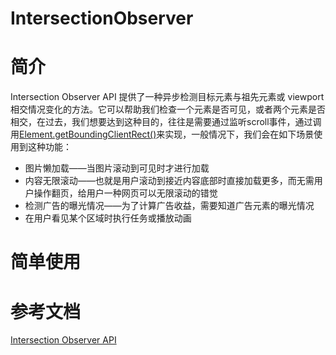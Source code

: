 # IntersectionObserver

# 简介

Intersection Observer API 提供了一种异步检测目标元素与祖先元素或 viewport 相交情况变化的方法。它可以帮助我们检查一个元素是否可见，或者两个元素是否相交，在过去，我们想要达到这种目的，往往是需要通过监听scroll事件，通过调用[Element.getBoundingClientRect()](https://developer.mozilla.org/zh-CN/docs/Web/API/Element/getBoundingClientRect)来实现，一般情况下，我们会在如下场景使用到这种功能：

+ 图片懒加载——当图片滚动到可见时才进行加载
+ 内容无限滚动——也就是用户滚动到接近内容底部时直接加载更多，而无需用户操作翻页，给用户一种网页可以无限滚动的错觉
+ 检测广告的曝光情况——为了计算广告收益，需要知道广告元素的曝光情况
+ 在用户看见某个区域时执行任务或播放动画

# 简单使用

# 参考文档

[Intersection Observer API](https://developer.mozilla.org/zh-CN/docs/Web/API/Intersection_Observer_API)
